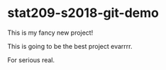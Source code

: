 # stat209-s2018-git-demo

This is my fancy new project!

This is going to be the best project evarrrr.

For serious real.